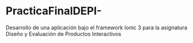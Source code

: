 # PracticaFinalDEPI-
Desarrollo de una aplicación bajo el framework Ionic 3 para la asignatura Diseño y Evaluación de Productos Interactivos
